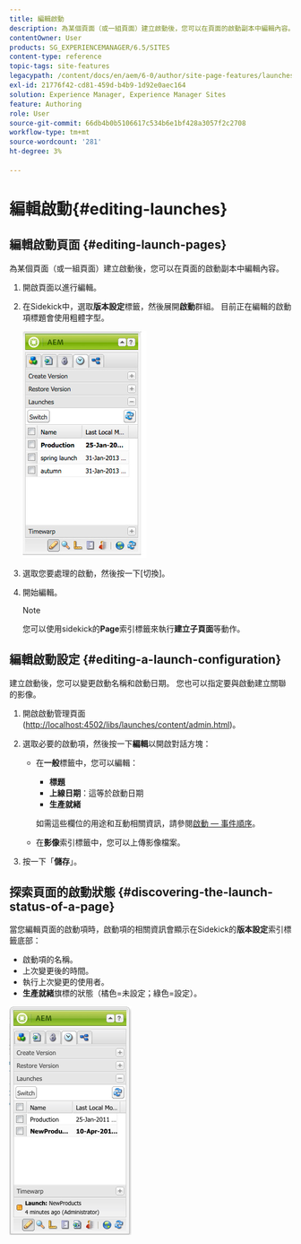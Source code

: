 ```yaml
---
title: 編輯啟動
description: 為某個頁面（或一組頁面）建立啟動後，您可以在頁面的啟動副本中編輯內容。
contentOwner: User
products: SG_EXPERIENCEMANAGER/6.5/SITES
content-type: reference
topic-tags: site-features
legacypath: /content/docs/en/aem/6-0/author/site-page-features/launches
exl-id: 21776f42-cd81-459d-b4b9-1d92e0aec164
solution: Experience Manager, Experience Manager Sites
feature: Authoring
role: User
source-git-commit: 66db4b0b5106617c534b6e1bf428a3057f2c2708
workflow-type: tm+mt
source-wordcount: '281'
ht-degree: 3%

---
```


# 編輯啟動{#editing-launches}

## 編輯啟動頁面 {#editing-launch-pages}

為某個頁面（或一組頁面）建立啟動後，您可以在頁面的啟動副本中編輯內容。

1. 開啟頁面以進行編輯。
1. 在Sidekick中，選取&#x200B;**版本設定**&#x200B;標籤，然後展開&#x200B;**啟動**&#x200B;群組。 目前正在編輯的啟動項標題會使用粗體字型。

   ![chlimage_1-13](assets/chlimage_1-13.jpeg)

1. 選取您要處理的啟動，然後按一下[切換]。**&#x200B;**
1. 開始編輯。

   >[!NOTE]
   >
   >您可以使用sidekick的&#x200B;**Page**&#x200B;索引標籤來執行&#x200B;**建立子頁面**&#x200B;等動作。

## 編輯啟動設定 {#editing-a-launch-configuration}

建立啟動後，您可以變更啟動名稱和啟動日期。 您也可以指定要與啟動建立關聯的影像。

1. 開啟啟動管理頁面([http://localhost:4502/libs/launches/content/admin.html](http://localhost:4502/libs/launches/content/admin.html))。

1. 選取必要的啟動項，然後按一下&#x200B;**編輯**&#x200B;以開啟對話方塊：

   * 在&#x200B;**一般**&#x200B;標籤中，您可以編輯：

      * **標題**
      * **上線日期**：這等於啟動日期
      * **生產就緒**

     如需這些欄位的用途和互動相關資訊，請參閱[啟動 — 事件順序](/help/sites-authoring/launches.md#launches-the-order-of-events)。

   * 在&#x200B;**影像**&#x200B;索引標籤中，您可以上傳影像檔案。

1. 按一下「**儲存**」。

## 探索頁面的啟動狀態 {#discovering-the-launch-status-of-a-page}

當您編輯頁面的啟動項時，啟動項的相關資訊會顯示在Sidekick的&#x200B;**版本設定**&#x200B;索引標籤底部：

* 啟動項的名稱。
* 上次變更後的時間。
* 執行上次變更的使用者。
* **生產就緒**&#x200B;旗標的狀態（橘色=未設定；綠色=設定）。

![chlimage_1-186](assets/chlimage_1-186.png)
